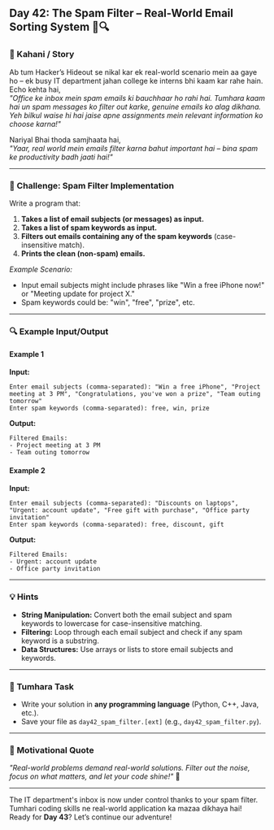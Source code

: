 ## **Day 42: The Spam Filter – Real-World Email Sorting System** 📧🔍

### **📜 Kahani / Story**  
Ab tum Hacker’s Hideout se nikal kar ek real-world scenario mein aa gaye ho – ek busy IT department jahan college ke interns bhi kaam kar rahe hain.  
Echo kehta hai,  
*"Office ke inbox mein spam emails ki bauchhaar ho rahi hai. Tumhara kaam hai un spam messages ko filter out karke, genuine emails ko alag dikhana. Yeh bilkul waise hi hai jaise apne assignments mein relevant information ko choose karna!"*  

Nariyal Bhai thoda samjhaata hai,  
*"Yaar, real world mein emails filter karna bahut important hai – bina spam ke productivity badh jaati hai!"*

---

### **🎯 Challenge: Spam Filter Implementation**  
Write a program that:  
1. **Takes a list of email subjects (or messages) as input.**  
2. **Takes a list of spam keywords as input.**  
3. **Filters out emails containing any of the spam keywords** (case-insensitive match).  
4. **Prints the clean (non-spam) emails.**

*Example Scenario:*  
- Input email subjects might include phrases like "Win a free iPhone now!" or "Meeting update for project X."  
- Spam keywords could be: "win", "free", "prize", etc.

---

### **🔍 Example Input/Output**

#### **Example 1**  
**Input:**  
```
Enter email subjects (comma-separated): "Win a free iPhone", "Project meeting at 3 PM", "Congratulations, you've won a prize", "Team outing tomorrow"
Enter spam keywords (comma-separated): free, win, prize
```  
**Output:**  
```
Filtered Emails:
- Project meeting at 3 PM
- Team outing tomorrow
```

#### **Example 2**  
**Input:**  
```
Enter email subjects (comma-separated): "Discounts on laptops", "Urgent: account update", "Free gift with purchase", "Office party invitation"
Enter spam keywords (comma-separated): free, discount, gift
```  
**Output:**  
```
Filtered Emails:
- Urgent: account update
- Office party invitation
```

---

### **💡 Hints**  
- **String Manipulation:** Convert both the email subject and spam keywords to lowercase for case-insensitive matching.  
- **Filtering:** Loop through each email subject and check if any spam keyword is a substring.  
- **Data Structures:** Use arrays or lists to store email subjects and keywords.

---

### **📝 Tumhara Task**  
- Write your solution in **any programming language** (Python, C++, Java, etc.).  
- Save your file as `day42_spam_filter.[ext]` (e.g., `day42_spam_filter.py`).

---

### **🌟 Motivational Quote**  
*"Real-world problems demand real-world solutions. Filter out the noise, focus on what matters, and let your code shine!"* 🚀

---

The IT department's inbox is now under control thanks to your spam filter. Tumhari coding skills ne real-world application ka mazaa dikhaya hai!  
Ready for **Day 43**? Let’s continue our adventure!